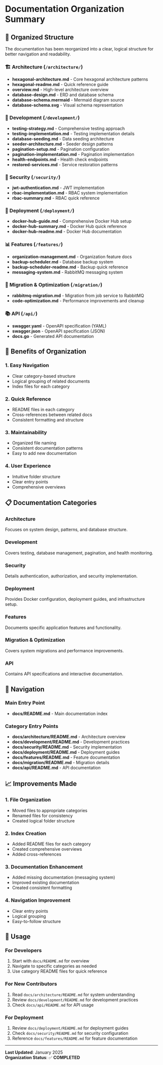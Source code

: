 # Documentation Organization Summary

## 📁 Organized Structure

The documentation has been reorganized into a clear, logical structure for better navigation and readability.

### 🏗️ Architecture (`/architecture/`)
- **hexagonal-architecture.md** - Core hexagonal architecture patterns
- **hexagonal-readme.md** - Quick reference guide
- **overview.md** - High-level architecture overview
- **database-design.md** - ERD and database schema
- **database-schema.mermaid** - Mermaid diagram source
- **database-schema.svg** - Visual schema representation

### 🔧 Development (`/development/`)
- **testing-strategy.md** - Comprehensive testing approach
- **testing-implementation.md** - Testing implementation details
- **database-seeding.md** - Data seeding architecture
- **seeder-architecture.md** - Seeder design patterns
- **pagination-setup.md** - Pagination configuration
- **pagination-implementation.md** - Pagination implementation
- **health-endpoints.md** - Health check endpoints
- **restored-services.md** - Service restoration patterns

### 🔐 Security (`/security/`)
- **jwt-authentication.md** - JWT implementation
- **rbac-implementation.md** - RBAC system implementation
- **rbac-summary.md** - RBAC quick reference

### 🚀 Deployment (`/deployment/`)
- **docker-hub-guide.md** - Comprehensive Docker Hub setup
- **docker-hub-summary.md** - Docker Hub quick reference
- **docker-hub-readme.md** - Docker Hub documentation

### 📊 Features (`/features/`)
- **organization-management.md** - Organization feature docs
- **backup-scheduler.md** - Database backup system
- **backup-scheduler-readme.md** - Backup quick reference
- **messaging-system.md** - RabbitMQ messaging system

### 🔄 Migration & Optimization (`/migration/`)
- **rabbitmq-migration.md** - Migration from job service to RabbitMQ
- **code-optimization.md** - Performance improvements and cleanup

### 📚 API (`/api/`)
- **swagger.yaml** - OpenAPI specification (YAML)
- **swagger.json** - OpenAPI specification (JSON)
- **docs.go** - Generated API documentation

## 🎯 Benefits of Organization

### 1. **Easy Navigation**
- Clear category-based structure
- Logical grouping of related documents
- Index files for each category

### 2. **Quick Reference**
- README files in each category
- Cross-references between related docs
- Consistent formatting and structure

### 3. **Maintainability**
- Organized file naming
- Consistent documentation patterns
- Easy to add new documentation

### 4. **User Experience**
- Intuitive folder structure
- Clear entry points
- Comprehensive overviews

## 📋 Documentation Categories

### Architecture
Focuses on system design, patterns, and database structure.

### Development
Covers testing, database management, pagination, and health monitoring.

### Security
Details authentication, authorization, and security implementation.

### Deployment
Provides Docker configuration, deployment guides, and infrastructure setup.

### Features
Documents specific application features and functionality.

### Migration & Optimization
Covers system migrations and performance improvements.

### API
Contains API specifications and interactive documentation.

## 🔗 Navigation

### Main Entry Point
- **docs/README.md** - Main documentation index

### Category Entry Points
- **docs/architecture/README.md** - Architecture overview
- **docs/development/README.md** - Development practices
- **docs/security/README.md** - Security implementation
- **docs/deployment/README.md** - Deployment guides
- **docs/features/README.md** - Feature documentation
- **docs/migration/README.md** - Migration details
- **docs/api/README.md** - API documentation

## 📈 Improvements Made

### 1. **File Organization**
- Moved files to appropriate categories
- Renamed files for consistency
- Created logical folder structure

### 2. **Index Creation**
- Added README files for each category
- Created comprehensive overviews
- Added cross-references

### 3. **Documentation Enhancement**
- Added missing documentation (messaging system)
- Improved existing documentation
- Created consistent formatting

### 4. **Navigation Improvement**
- Clear entry points
- Logical grouping
- Easy-to-follow structure

## 🚀 Usage

### For Developers
1. Start with `docs/README.md` for overview
2. Navigate to specific categories as needed
3. Use category README files for quick reference

### For New Contributors
1. Read `docs/architecture/README.md` for system understanding
2. Review `docs/development/README.md` for development practices
3. Check `docs/api/README.md` for API usage

### For Deployment
1. Review `docs/deployment/README.md` for deployment guides
2. Check `docs/security/README.md` for security configuration
3. Reference `docs/features/README.md` for feature documentation

---

**Last Updated**: January 2025  
**Organization Status**: ✅ **COMPLETED**
